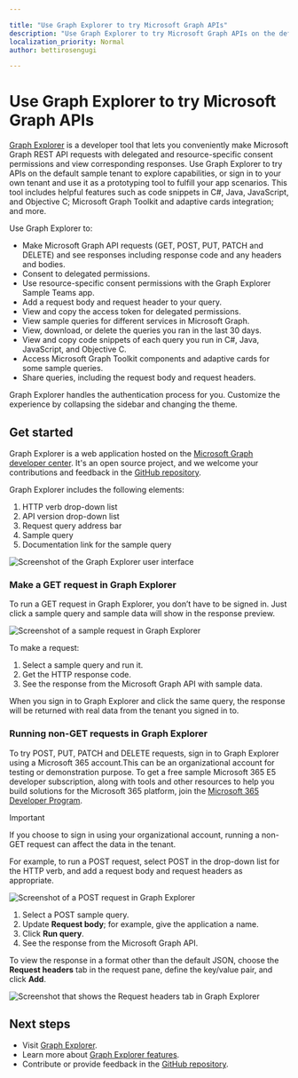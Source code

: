 ```yaml
---

title: "Use Graph Explorer to try Microsoft Graph APIs"
description: "Use Graph Explorer to try Microsoft Graph APIs on the default sample tenant to explore capabilities, or sign in to your own tenant and use it as a prototyping tool to fulfill your app scenarios."
localization_priority: Normal
author: bettirosengugi

---
```


# Use Graph Explorer to try Microsoft Graph APIs

[Graph Explorer](https://developer.microsoft.com/graph/graph-explorer/) is a developer tool that lets you conveniently make Microsoft Graph REST API requests with delegated and resource-specific consent permissions and view corresponding responses. Use Graph Explorer to try APIs on the default sample tenant to explore capabilities, or sign in to your own tenant and use it as a prototyping tool to fulfill your app scenarios. This tool includes helpful features such as code snippets in C#, Java, JavaScript, and Objective C; Microsoft Graph Toolkit and adaptive cards integration; and more.

Use Graph Explorer to:

- Make Microsoft Graph API requests (GET, POST, PUT, PATCH and DELETE) and see responses including response code and any headers and bodies.
- Consent to delegated permissions.
- Use resource-specific consent permissions with the Graph Explorer Sample Teams app.
- Add a request body and request header to your query.
- View and copy the access token for delegated permissions.
- View sample queries for different services in Microsoft Graph.
- View, download, or delete the queries you ran in the last 30 days.
- View and copy code snippets of each query you run in C#, Java, JavaScript, and Objective C.
- Access Microsoft Graph Toolkit components and adaptive cards for some sample queries.
- Share queries, including the request body and request headers.

Graph Explorer handles the authentication process for you. Customize the experience by collapsing the sidebar and changing the theme.

## Get started

Graph Explorer is a web application hosted on the [Microsoft Graph developer center](https://developer.microsoft.com/en-us/graph/graph-explorer). It's an open source project, and we welcome your contributions and feedback in the [GitHub repository](https://github.com/microsoftgraph/microsoft-graph-explorer-v4).

Graph Explorer includes the following elements:

1. HTTP verb drop-down list
2. API version drop-down list
3. Request query address bar
4. Sample query
5. Documentation link for the sample query

![Screenshot of the Graph Explorer user interface](./images/getting-started.png)

### Make a GET request in Graph Explorer

To run a GET request in Graph Explorer, you don’t have to be signed in. Just click a sample query and sample data will show in the response preview. 

![Screenshot of a sample request in Graph Explorer](./images/making-a-get-request.png)

To make a request:

1. Select a sample query and run it.
2. Get the HTTP response code.
3. See the response from the Microsoft Graph API with sample data.

When you sign in to Graph Explorer and click the same query, the response will be returned with real data from the tenant you signed in to.

### Running non-GET requests in Graph Explorer

To try POST, PUT, PATCH and DELETE requests, sign in to Graph Explorer using a Microsoft 365 account.This can be an organizational account for testing or demonstration purpose. To get a free sample Microsoft 365 E5 developer subscription, along with tools and other resources to help you build solutions for the Microsoft 365 platform, join the [Microsoft 365 Developer Program](https://developer.microsoft.com/microsoft-365/dev-program). 

>[!IMPORTANT]
>If you choose to sign in using your organizational account, running a non-GET request can affect the data in the tenant.

For example, to run a POST request, select POST in the drop-down list for the HTTP verb, and add a request body and request headers as appropriate.

![Screenshot of a POST request in Graph Explorer](./images/making-a-post-request.png)

1. Select a POST sample query.
2. Update **Request body**; for example, give the application a name.
3. Click **Run query**.
4. See the response from the Microsoft Graph API.

To view the response in a format other than the default JSON, choose the **Request headers** tab in the request pane, define the key/value pair, and click **Add**.

![Screenshot that shows the Request headers tab in Graph Explorer](./images/adding-key-value-pairs.png)

## Next steps

- Visit [Graph Explorer](https://developer.microsoft.com/graph/graph-explorer/).
- Learn more about [Graph Explorer features](./graph-explorer-features.md).
- Contribute or provide feedback in the [GitHub repository](https://github.com/microsoftgraph/microsoft-graph-explorer-v4/issues/new/choose).
